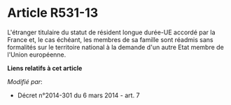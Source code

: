 # Article R531-13

L'étranger titulaire du statut de résident longue durée-UE accordé par la France et, le cas échéant, les membres de sa
famille sont réadmis sans formalités sur le territoire national à la demande d'un autre Etat membre de l'Union européenne.

**Liens relatifs à cet article**

_Modifié par_:

  - Décret n°2014-301 du 6 mars 2014 - art. 7

